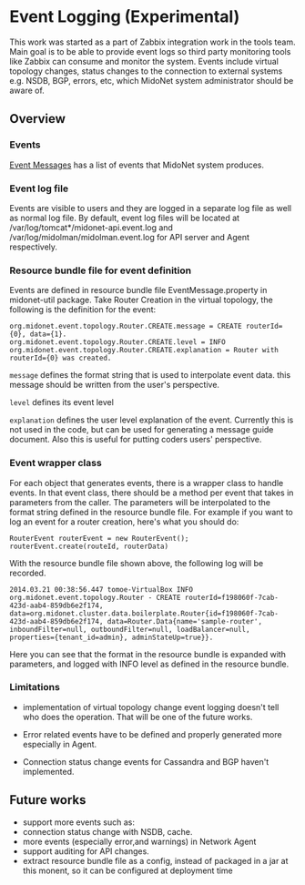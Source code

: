 # Event Logging (Experimental)

This work was started as a part of Zabbix integration work in the tools team.
Main goal is to be able to provide event logs so third party monitoring tools
like Zabbix can consume and monitor the system. Events include virtual topology
changes, status changes to the connection to external systems e.g. NSDB, BGP,
errors, etc, which MidoNet system administrator should be aware of.

## Overview

### Events

[Event Messages](https://docs.google.com/a/midokura.com/spreadsheet/ccc?key=0AuTxlBUkbgiUdEhNdFVkWkxUWGpIVzJXQlVEV0NxNkE&usp=drive_web#gid=0)
has a list of events that MidoNet system produces.

### Event log file

Events are visible to users and they are logged in a separate log file
as well as normal log file. By default, event log files will be located
at /var/log/tomcat*/midonet-api.event.log and
/var/log/midolman/midolman.event.log for API server and Agent respectively.

### Resource bundle file for event definition

Events are defined in resource bundle file EventMessage.property in midonet-util
package.
Take Router Creation in the virtual topology, the following is the definition
for the event:

```
org.midonet.event.topology.Router.CREATE.message = CREATE routerId={0}, data={1}.
org.midonet.event.topology.Router.CREATE.level = INFO
org.midonet.event.topology.Router.CREATE.explanation = Router with routerId={0} was created.
```

`message` defines the format string that is used to interpolate event data.
          this message should be written from the user's perspective.

`level` defines its event level

`explanation` defines the user level explanation of the event. Currently this
is not used in the code, but can be used for generating a message guide
document. Also this is useful for putting coders users' perspective.


### Event wrapper class

For each object that generates events, there is a wrapper class to handle events.
In that event class, there should be a method per event that takes in
parameters from the caller. The parameters will be interpolated to the format
string defined in the resource bundle file.
For example if you want to log an event for a router creation, here's what you
should do:

```
RouterEvent routerEvent = new RouterEvent();
routerEvent.create(routeId, routerData)
```

With the resource bundle file shown above, the following log will be recorded.

```
2014.03.21 00:38:56.447 tomoe-VirtualBox INFO  org.midonet.event.topology.Router - CREATE routerId=f198060f-7cab-423d-aab4-859db6e2f174, data=org.midonet.cluster.data.boilerplate.Router{id=f198060f-7cab-423d-aab4-859db6e2f174, data=Router.Data{name='sample-router', inboundFilter=null, outboundFilter=null, loadBalancer=null, properties={tenant_id=admin}, adminStateUp=true}}.

```

Here you can see that the format in the resource bundle is expanded with
parameters, and logged with INFO level as defined in the resource bundle.


### Limitations

* implementation of virtual topology change event logging
doesn't tell who does the operation. That will be one of the future works.

* Error related events have to be defined and properly generated more especially
  in Agent.

* Connection status change events for Cassandra and BGP haven't implemented.


## Future works

* support more events such as:
 * connection status change with NSDB, cache.
 * more events (especially error,and warnings) in Network Agent
* support auditing for API changes.
* extract resource bundle file as a config, instead of packaged in a jar at this monent,
  so it can be configured at deployment time
